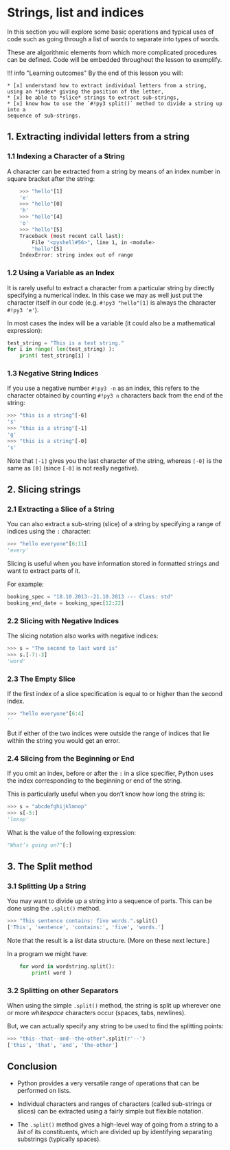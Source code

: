 # Strings, list and indices

In this section you will explore some basic operations and typical uses of code such as going through a list of words to separate into types of words. 

These are algorithmic elements from which more complicated procedures can be defined. Code will be embedded throughout the lesson to exemplify. 

!!! info "Learning outcomes"
	By the end of this lesson you will:

	* [x] understand how to extract individual letters from a string, using an *index* giving the position of the letter,
	* [x] be able to *slice* strings to extract sub-strings,
	* [x] know how to use the `#!py3 split()` method to divide a string up into a
	sequence of sub-strings.


## 1. Extracting individal letters from a string

### 1.1 Indexing a Character of a String

A character can be extracted from a string by means of an index number in square bracket after the string:

``` bash 
	>>> "hello"[1] 
	'e'
	>>> "hello"[0] 
	'h'
	>>> "hello"[4]
	'o'
	>>> "hello"[5]
	Traceback (most recent call last):
  		File "<pyshell#56>", line 1, in <module>
    	"hello"[5]
	IndexError: string index out of range		
```

### 1.2 Using a Variable as an Index

It is rarely useful to extract a character from a particular string by directly specifying a numerical index. In this case we may as well just put the character itself in our code (e.g. `#!py3 "hello"[1]` is always the character `#!py3 'e'`).

In most cases the index will be a variable (it could also be a mathematical expression):


``` python linenums="1"
test_string = "This is a test string."
for i in range( len(test_string) ):
    print( test_string[i] )

```

### 1.3 Negative String Indices

If you use a negative number `#!py3 -n` as an index, this refers to the character obtained by counting `#!py3 n` characters back from the end of the string:


``` bash
>>> "this is a string"[-6] 
's'
>>> "this is a string"[-1] 
'g'
>>> "this is a string"[-0] 
's'

```

Note that `[-1]` gives you the last character of the string, whereas `[-0]` is the same as `[0]` (since `[-0]` is not really negative).


## 2. Slicing strings 

### 2.1 Extracting a Slice of a String

You can also extract a sub-string (slice) of a string by specifying a range of indices using the `:` character:

``` python
>>> "hello everyone"[6:11] 
'every'
```

Slicing is useful when you have information stored in formatted strings and want to extract parts of it.

For example:

``` python
booking_spec = "18.10.2013--21.10.2013 --- Class: std"
booking_end_date = booking_spec[12:22]
```

### 2.2 Slicing with Negative Indices

The slicing notation also works with negative indices:

``` python
>>> s = "The second to last word is" 
>>> s.[-7:-3]
'word'
```

### 2.3 The Empty Slice

If the first index of a slice specification is equal to or higher than the second index.

``` python
>>> "hello everyone"[6:4] 
''
```

But if either of the two indices were outside the range of indices that lie within the string you would get an error.

### 2.4 Slicing from the Beginning or End

If you omit an index, before or after the `:` in a slice specifier, Python uses the index corresponding to the beginning or end of the string.

This is particularly useful when you don’t know how long the string is:

``` python
>>> s = "abcdefghijklmnop" 
>>> s[-5:]
'lmnop'
```

What is the value of the following expression:

``` python
"What’s going on?"[:]
```

## 3. The Split method

### 3.1 Splitting Up a String

You may want to divide up a string into a sequence of parts. This can be done using the `.split()` method.

``` python
>>> "This sentence contains: five words.".split() 
['This', 'sentence', 'contains:', 'five', 'words.']
```

Note that the result is a *list*  data structure. (More on these next lecture.)

In a program we might have:

``` python
	for word in wordstring.split():
    	print( word ) 
```

### 3.2 Splitting on other Separators

When using the simple `.split()` method, the string is split up wherever one or more *whitespace* characters occur (spaces, tabs, newlines).

But, we can actually specify any string to be used to find the splitting points:

``` python
>>> "this--that--and--the-other".split(r'--') 
['this', 'that', 'and', 'the-other']
```

## Conclusion 

- Python provides a very versatile range of operations that can be performed on lists.

- Individual characters and ranges of characters (called sub-strings or slices) can be extracted using a fairly simple but flexible notation.

- The `.split()` method gives a high-level way of going from a string to a *list* of its constituents, which are divided up by identifying separating substrings (typically spaces).